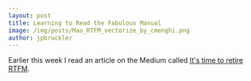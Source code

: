 ```yaml
---
layout: post
title: Learning to Read the Fabulous Manual
image: /img/posts/Mao_RTFM_vectorize_by_cmenghi.png
author: jpbruckler
---
```


Earlier this week I read an article on the Medium called [It's time to retire RTFM](https://medium.com/compassionate-coding/its-time-to-retire-rtfm-31acdfef654f).
